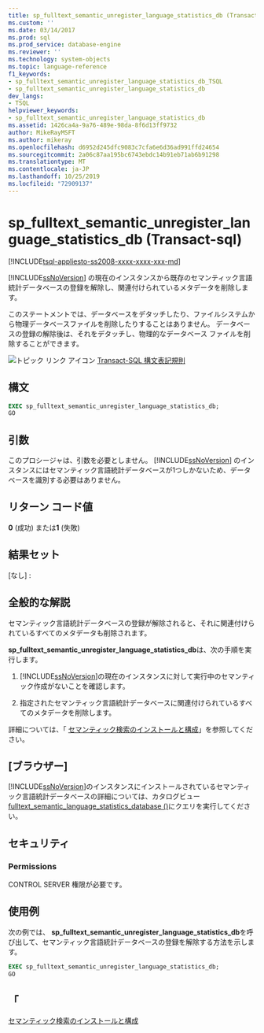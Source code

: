 ```yaml
---
title: sp_fulltext_semantic_unregister_language_statistics_db (Transact-sql) |Microsoft Docs
ms.custom: ''
ms.date: 03/14/2017
ms.prod: sql
ms.prod_service: database-engine
ms.reviewer: ''
ms.technology: system-objects
ms.topic: language-reference
f1_keywords:
- sp_fulltext_semantic_unregister_language_statistics_db_TSQL
- sp_fulltext_semantic_unregister_language_statistics_db
dev_langs:
- TSQL
helpviewer_keywords:
- sp_fulltext_semantic_unregister_language_statistics_db
ms.assetid: 1426ca4a-9a76-489e-98da-8f6d13ff9732
author: MikeRayMSFT
ms.author: mikeray
ms.openlocfilehash: d6952d245dfc9083c7cfa6e6d36ad991ffd24654
ms.sourcegitcommit: 2a06c87aa195bc6743ebdc14b91eb71ab6b91298
ms.translationtype: MT
ms.contentlocale: ja-JP
ms.lasthandoff: 10/25/2019
ms.locfileid: "72909137"
---
```

# <a name="sp_fulltext_semantic_unregister_language_statistics_db-transact-sql"></a>sp_fulltext_semantic_unregister_language_statistics_db (Transact-sql)
[!INCLUDE[tsql-appliesto-ss2008-xxxx-xxxx-xxx-md](../../includes/tsql-appliesto-ss2008-xxxx-xxxx-xxx-md.md)]

  [!INCLUDE[ssNoVersion](../../includes/ssnoversion-md.md)] の現在のインスタンスから既存のセマンティック言語統計データベースの登録を解除し、関連付けられているメタデータを削除します。  
  
 このステートメントでは、データベースをデタッチしたり、ファイルシステムから物理データベースファイルを削除したりすることはありません。 データベースの登録の解除後は、それをデタッチし、物理的なデータベース ファイルを削除することができます。  
  
 ![トピック リンク アイコン](../../database-engine/configure-windows/media/topic-link.gif "トピック リンク アイコン") [Transact-SQL 構文表記規則](../../t-sql/language-elements/transact-sql-syntax-conventions-transact-sql.md)  
  
## <a name="syntax"></a>構文  
  
```sql  
EXEC sp_fulltext_semantic_unregister_language_statistics_db;  
GO  
```  
  
##  <a name="Arguments"></a> 引数  
 このプロシージャは、引数を必要としません。 [!INCLUDE[ssNoVersion](../../includes/ssnoversion-md.md)] のインスタンスにはセマンティック言語統計データベースが1つしかないため、データベースを識別する必要はありません。  
  
## <a name="return-code-value"></a>リターン コード値  
 **0** (成功) または**1** (失敗)  
  
## <a name="result-set"></a>結果セット  
 [なし] :  
  
## <a name="general-remarks"></a>全般的な解説  
 セマンティック言語統計データベースの登録が解除されると、それに関連付けられているすべてのメタデータも削除されます。  
  
 **sp_fulltext_semantic_unregister_language_statistics_db**は、次の手順を実行します。  
  
1.  [!INCLUDE[ssNoVersion](../../includes/ssnoversion-md.md)]の現在のインスタンスに対して実行中のセマンティック作成がないことを確認します。  
  
2.  指定されたセマンティック言語統計データベースに関連付けられているすべてのメタデータを削除します。  

 詳細については、「 [セマンティック検索のインストールと構成](../../relational-databases/search/install-and-configure-semantic-search.md)」を参照してください。  
  
## <a name="metadata"></a>[ブラウザー]  
 [!INCLUDE[ssNoVersion](../../includes/ssnoversion-md.md)]のインスタンスにインストールされているセマンティック言語統計データベースの詳細については、カタログビュー [fulltext_semantic_language_statistics_database &#40;&#41;](../../relational-databases/system-catalog-views/sys-fulltext-semantic-language-statistics-database-transact-sql.md)にクエリを実行してください。  
  
## <a name="security"></a>セキュリティ  
  
### <a name="permissions"></a>Permissions  
 CONTROL SERVER 権限が必要です。  
  
## <a name="examples"></a>使用例  
 次の例では、 **sp_fulltext_semantic_unregister_language_statistics_db**を呼び出して、セマンティック言語統計データベースの登録を解除する方法を示します。  
  
```sql  
EXEC sp_fulltext_semantic_unregister_language_statistics_db;  
GO  
```  
  
## <a name="see-also"></a>「  
 [セマンティック検索のインストールと構成](../../relational-databases/search/install-and-configure-semantic-search.md)  
  
  
